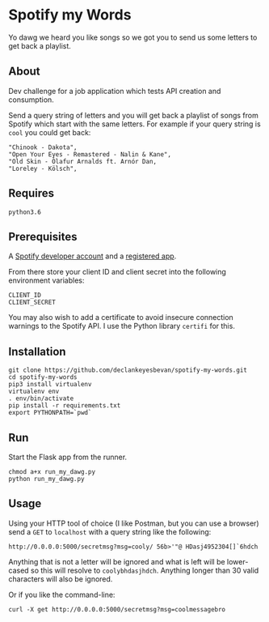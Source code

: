 # Spotify my Words
Yo dawg we heard you like songs so we got you to send us some letters to get back a playlist.

## About
Dev challenge for a job application which tests API creation and consumption.

Send a query string of letters and you will get back a playlist of songs from Spotify which start
with the same letters. For example if your query string is `cool` you could get back:

    "Chinook - Dakota",
    "Open Your Eyes - Remastered - Nalin & Kane",
    "Old Skin - Ólafur Arnalds ft. Arnór Dan,
    "Loreley - Kölsch",

## Requires

    python3.6

## Prerequisites
A [Spotify developer account](https://developer.spotify.com) and a
[registered app](https://developer.spotify.com/documentation/general/guides/app-settings).

From there store your client ID and client secret into the following environment variables:

    CLIENT_ID
    CLIENT_SECRET

You may also wish to add a certificate to avoid insecure connection warnings to the Spotify API. I
use the Python library `certifi` for this.

## Installation

    git clone https://github.com/declankeyesbevan/spotify-my-words.git
    cd spotify-my-words
    pip3 install virtualenv
    virtualenv env
    . env/bin/activate
    pip install -r requirements.txt
    export PYTHONPATH=`pwd`

## Run
Start the Flask app from the runner.

    chmod a+x run_my_dawg.py
    python run_my_dawg.py

## Usage
Using your HTTP tool of choice (I like Postman, but you can use a browser) send a `GET` to
`localhost` with a query string like the following:

    http://0.0.0.0:5000/secretmsg?msg=cooly/ 56b>'"@ HDasj4952304[]`6hdch

Anything that is not a letter will be ignored and what is left will be lower-cased so this will
resolve to `coolybhdasjhdch`. Anything longer than 30 valid characters will also be ignored. 

Or if you like the command-line:

    curl -X get http://0.0.0.0:5000/secretmsg?msg=coolmessagebro
